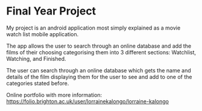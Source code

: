 # Final Year Project 

My project is an android application most simply explained as a movie watch list mobile application.

The app allows the user to search through an online database and add the films of their choosing categorising them into 3 different sections: Watchlist, Watching, and Finished.

The user can search through an online database which gets the name and details of the film displaying them for the user to see and add to one of the categories stated before.

Online portfolio with more information: https://folio.brighton.ac.uk/user/lorrainekalongo/lorraine-kalongo
